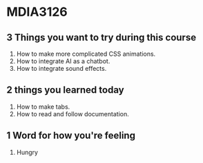 # MDIA3126

## 3 Things you want to try during this course 
1. How to make more complicated CSS animations. 
2. How to integrate AI as a chatbot. 
3. How to integrate sound effects. 

## 2 things you learned today
1. How to make tabs. 
2. How to read and follow documentation. 

## 1 Word for how you're feeling 
1. Hungry